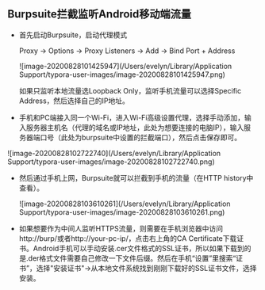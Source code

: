 ## Burpsuite拦截监听Android移动端流量

- 首先启动Burpsuite，启动代理模式

  Proxy -> Options -> Proxy Listeners -> Add -> Bind Port + Address

  ![image-20200828101425947](/Users/evelyn/Library/Application Support/typora-user-images/image-20200828101425947.png)

  如果只监听本地流量选Loopback Only，监听手机流量可以选择Specific Address，然后选择自己的IP地址。

- 手机和PC端接入同一个Wi-Fi，进入Wi-Fi高级设置代理，选择手动添加，输入服务器主机名（代理的域名或IP地址，此处为想要连接的电脑IP），输入服务器端口号（此处为burpsuite中设置的拦截端口），然后点击保存即可。

![image-20200828102722740](/Users/evelyn/Library/Application Support/typora-user-images/image-20200828102722740.png)

- 然后通过手机上网，Burpsuite就可以拦截到手机的流量（在HTTP history中查看）。

  ![image-20200828103610261](/Users/evelyn/Library/Application Support/typora-user-images/image-20200828103610261.png)

- 如果想要作为中间人监听HTTPS流量，则需要在手机浏览器中访问http://burp/或者http://your-pc-ip/，点击右上角的CA Certificate下载证书。Android手机可以手动安装.cer文件格式的SSL证书，所以如果下载到的是.der格式文件需要自己修改一下文件后缀。然后在手机“设置”里搜索“证书”，选择"安装证书"->从本地文件系统找到刚刚下载好的SSL证书文件，选择安装。